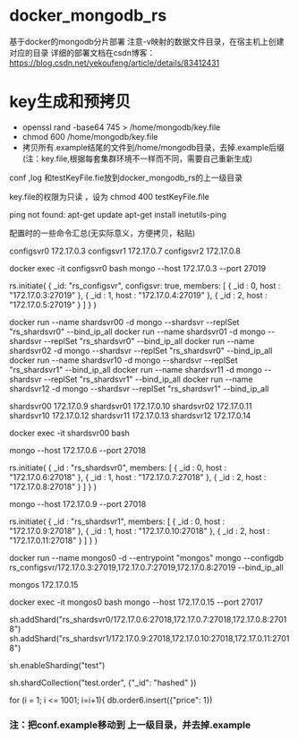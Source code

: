 # docker_mongodb_rs
基于docker的mongodb分片部署
注意-v映射的数据文件目录，在宿主机上创建对应的目录
详细的部署文档在csdn博客：https://blog.csdn.net/yekoufeng/article/details/83412431

# key生成和预拷贝
- openssl rand -base64 745 > /home/mongodb/key.file
- chmod 600 /home/mongodb/key.file
- 拷贝所有.example结尾的文件到/home/mongodb目录，去掉.example后缀(注：key.file,根据每套集群环境不一样而不同，需要自己重新生成)



conf ,log 和testKeyFile.fie放到docker_mongodb_rs的上一级目录

key.file的权限为只读 ，设为  chmod 400 testKeyFile.file

ping not found:
apt-get update
apt-get install inetutils-ping


配置时的一些命令汇总(无实际意义，方便拷贝，粘贴)


configsvr0 172.17.0.3
configsvr1 172.17.0.7
configsvr2 172.17.0.8
	
docker exec -it configsvr0 bash
mongo --host 172.17.0.3 --port 27019
	

rs.initiate(
  {
    _id: "rs_configsvr",
    configsvr: true,
    members: [
      { _id : 0, host : "172.17.0.3:27019" },
      { _id : 1, host : "172.17.0.4:27019" },
      { _id : 2, host : "172.17.0.5:27019" }
    ]
  }
)


docker run --name shardsvr00 -d mongo --shardsvr --replSet "rs_shardsvr0"  --bind_ip_all
docker run --name shardsvr01 -d mongo --shardsvr --replSet "rs_shardsvr0"  --bind_ip_all
docker run --name shardsvr02 -d mongo --shardsvr --replSet "rs_shardsvr0"  --bind_ip_all
docker run --name shardsvr10 -d mongo --shardsvr --replSet "rs_shardsvr1"  --bind_ip_all
docker run --name shardsvr11 -d mongo --shardsvr --replSet "rs_shardsvr1"  --bind_ip_all
docker run --name shardsvr12 -d mongo --shardsvr --replSet "rs_shardsvr1"  --bind_ip_all

shardsvr00 172.17.0.9
shardsvr01 172.17.0.10
shardsvr02 172.17.0.11
shardsvr10 172.17.0.12
shardsvr11 172.17.0.13
shardsvr12 172.17.0.14

docker exec -it shardsvr00 bash


mongo --host 172.17.0.6 --port 27018

rs.initiate(
  {
    _id : "rs_shardsvr0",
    members: [
      { _id : 0, host : "172.17.0.6:27018" },
      { _id : 1, host : "172.17.0.7:27018" },
      { _id : 2, host : "172.17.0.8:27018" }
    ]
  }
)



mongo --host 172.17.0.9 --port 27018

rs.initiate(
  {
    _id : "rs_shardsvr1",
    members: [
      { _id : 0, host : "172.17.0.9:27018" },
      { _id : 1, host : "172.17.0.10:27018" },
      { _id : 2, host : "172.17.0.11:27018" }
    ]
  }
)

docker run --name mongos0 -d --entrypoint "mongos" mongo --configdb rs_configsvr/172.17.0.3:27019,172.17.0.7:27019,172.17.0.8:27019 --bind_ip_all

mongos 172.17.0.15

docker exec -it mongos0 bash
mongo --host 172.17.0.15 --port 27017


sh.addShard("rs_shardsvr0/172.17.0.6:27018,172.17.0.7:27018,172.17.0.8:27018")
sh.addShard("rs_shardsvr1/172.17.0.9:27018,172.17.0.10:27018,172.17.0.11:27018")


sh.enableSharding("test")

sh.shardCollection("test.order", {"_id": "hashed" })

for (i = 1; i <= 1001; i=i+1){
db.order6.insert({"price": 1})
### 注：把conf.example移动到 上一级目录，并去掉.example
